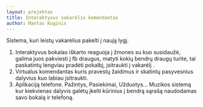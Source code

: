 ```yaml
---
layout: projektas
title: Interaktyvus vakarėlio komendantas
author: Mantas Kuginis
---
```

Sistema, kuri leistų vakarėlius pakelti į naują lygį.
1. Interaktyvus bokalas iškarto reaguoja į žmones su kuo susidaužė, galima juos
pakviesti į fb draugus, matyti kokių bendrų draugų turite, tai paskatintų
lengviau pradėti pokalbį, įsitraukti į vakarėlį .
2. Virtualus komendantas kuris pravestų žaidimus ir skatintų pasyvesnius
dalyvius kuo labiau įsitraukti. 
3. Aplikaciją telefone. Pažintys, Pasiekimai, Užduotys... Muzikos sistemą kur kiekvienas dalyvis galėtų įkelti kūrinius į bendrą sąrašą naudodamas savo bokalą ir telefoną.
